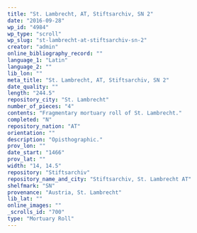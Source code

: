 ```yaml
---
title: "St. Lambrecht, AT, Stiftsarchiv, SN 2"
date: "2016-09-28"
wp_id: "4984"
wp_type: "scroll"
wp_slug: "st-lambrecht-at-stiftsarchiv-sn-2"
creator: "admin"
online_bibliography_record: ""
language_1: "Latin"
language_2: ""
lib_lon: ""
meta_title: "St. Lambrecht, AT, Stiftsarchiv, SN 2"
date_quality: ""
length: "244.5"
repository_city: "St. Lambrecht"
number_of_pieces: "4"
contents: "Fragmentary mortuary roll of St. Lambrecht."
completed: "N"
repository_nation: "AT"
orientation: ""
description: "Opisthographic."
prov_lon: ""
date_start: "1466"
prov_lat: ""
width: "14, 14.5"
repository: "Stiftsarchiv"
repository_name_and_city: "Stiftsarchiv, St. Lambrecht AT"
shelfmark: "SN"
provenance: "Austria, St. Lambrecht"
lib_lat: ""
online_images: ""
_scrolls_id: "700"
type: "Mortuary Roll"
---
```



